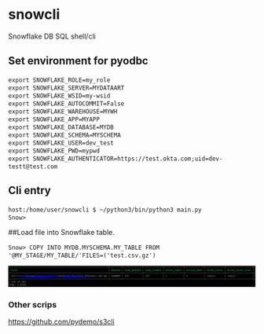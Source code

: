 # snowcli
Snowflake DB SQL shell/cli



## Set environment for pyodbc

```
export SNOWFLAKE_ROLE=my_role
export SNOWFLAKE_SERVER=MYDATAART
export SNOWFLAKE_WSID=my-wsid
export SNOWFLAKE_AUTOCOMMIT=False
export SNOWFLAKE_WAREHOUSE=MYWH
export SNOWFLAKE_APP=MYAPP
export SNOWFLAKE_DATABASE=MYDB
export SNOWFLAKE_SCHEMA=MYSCHEMA
export SNOWFLAKE_USER=dev_test
export SNOWFLAKE_PWD=mypwd
export SNOWFLAKE_AUTHENTICATOR=https://test.okta.com;uid=dev-testt@test.com
```

## Cli entry


```
host:/home/user/snowcli $ ~/python3/bin/python3 main.py 
Snow>
```

##Load file into Snowflake table.

```
Snow> COPY INTO MYDB.MYSCHEMA.MY_TABLE FROM '@MY_STAGE/MY_TABLE/'FILES=('test.csv.gz') 
```

![Screenshot](https://raw.githubusercontent.com/pydemo/snowcli/master/snowcli.PNG)


### Other scrips

https://github.com/pydemo/s3cli



